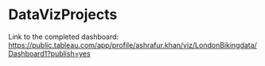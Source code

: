 # DataVizProjects

Link to the completed dashboard: 
https://public.tableau.com/app/profile/ashrafur.khan/viz/LondonBikingdata/Dashboard1?publish=yes
